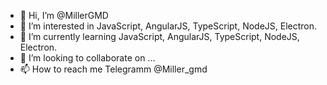 - 👋 Hi, I’m @MillerGMD
- 👀 I’m interested in JavaScript, AngularJS, TypeScript, NodeJS, Electron.
- 🌱 I’m currently learning JavaScript, AngularJS, TypeScript, NodeJS, Electron.
- 💞️ I’m looking to collaborate on ...
- 📫 How to reach me Telegramm @Miller_gmd

<!---
MillerGMD/MillerGMD is a ✨ special ✨ repository because its `README.md` (this file) appears on your GitHub profile.
You can click the Preview link to take a look at your changes.
--->
